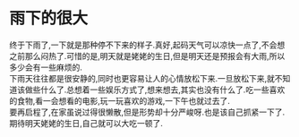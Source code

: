 # 雨下的很大

终于下雨了,一下就是那种停不下来的样子.真好,起码天气可以凉快一点了,不会想之前那么闷热了.可惜的是,明天就是姥姥的生日,但是明天还是预报会有大雨,所以多少会有一些麻烦的.  
下雨天往往都是很安静的,同时也更容易让人的心情放松下来.一旦放松下来,就不知道该做些什么了.总想着一些娱乐方式了,想来想去,其实也没有什么了.吃一些喜欢的食物,看一会想看的电影,玩一玩喜欢的游戏,一下午也就过去了.  
要再启程了,在家虽说过得很懒散,但是形势却十分严峻呀.也是该自己抓紧一下了.  
期待明天姥姥的生日,自己就可以大吃一顿了.
